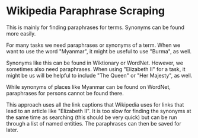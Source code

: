 # Wikipedia Paraphrase Scraping

This is mainly for finding paraphrases for terms. Synonyms can be found more easily.

For many tasks we need paraphrases or synonyms of a term. 
When we want to use the word "Myanmar", it might be useful to use "Burma", as well. 

Synonyms like this can be found in Wiktionary or WordNet. However, we sometimes also need paraphrases.
When using "Elizabeth II" for a task, it might be us will be helpful to include "The Queen" or "Her Majesty", as well.

While synonyms of places like Myanmar can be found on WordNet, paraphrases for persons cannot be found there. 

This approach uses all the link captions that Wikipedia uses for links that lead to an article like "Elizabeth II". It is too slow for finding
the synonyms at the same time as searching (this should be very quick) but can be run through a list of named entities. The paraphrases
can then be saved for later.
